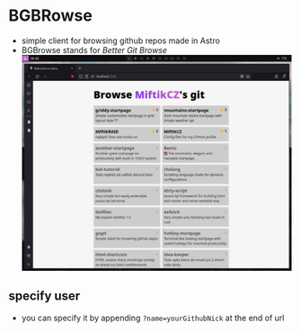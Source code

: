 # BGBRowse
- simple client for browsing github repos made in Astro
- BGBrowse stands for *Better Git Browse*
![demo png](./demo.png)

## specify user
- you can specify it by appending `?name=yourGithubNick` at the end of url
